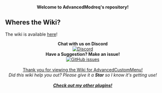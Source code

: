 <p align="center">
  <b><a>Welcome to AdvancedModreq's repository!</a></b>
</p>

## Wheres the Wiki?
The wiki is available [here](../../wiki)!
    
<p align="center">
  <b>Chat with us on Discord</b><br/>
  <a href="https://discord.gg/011FSqSDe1KB4C1hX"><img src="https://img.shields.io/discord/182633513474850818.svg" alt="Discord" /></a><br/>
  <b>Have a Suggestion? Make an issue!</b><br/>
  <a href="../issues"><img src="https://img.shields.io/github/issues-raw/SuperRonanCraft/AdvancedCustomMenu.svg" alt="GitHub issues" /></a><br/>
  <br/>
  <a href="https://www.spigotmc.org/resources/47945/">Thank you for viewing the Wiki for AdvancedCustomMenu!</a><br/>
  <i><a>Did this wiki help you out? Please give it a <b>Star</b> so I know it's getting use!</a></i><br/>
  <br/>
  <b><i><a href="https://www.spigotmc.org/resources/authors/superronancraft.13025/">Check out my other plugins!</a></i></b>
</p>
